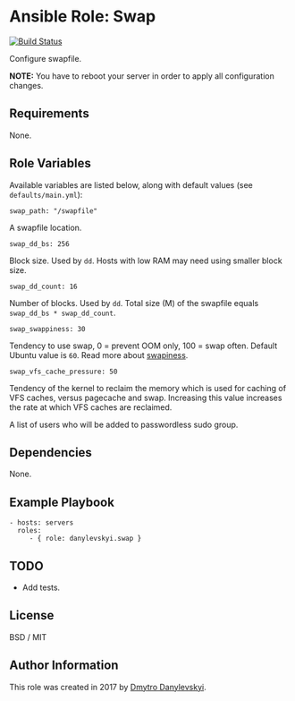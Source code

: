 # Ansible Role: Swap

[![Build Status](https://travis-ci.org/danylevskyi/ansible-role-swap.svg?branch=master)](https://travis-ci.org/danylevskyi/ansible-role-swap)

Configure swapfile.

**NOTE:** You have to reboot your server in order to apply all configuration changes.

## Requirements

None.

## Role Variables

Available variables are listed below, along with default values (see `defaults/main.yml`):

    swap_path: "/swapfile"

A swapfile location.

    swap_dd_bs: 256

Block size. Used by `dd`. Hosts with low RAM may need using smaller block size.

    swap_dd_count: 16

Number of blocks. Used by `dd`. Total size (M) of the swapfile equals `swap_dd_bs * swap_dd_count`.

    swap_swappiness: 30

Tendency to use swap, 0 = prevent OOM only, 100 = swap often. Default Ubuntu value is `60`. Read more about [swapiness](https://askubuntu.com/a/103916).

    swap_vfs_cache_pressure: 50

Tendency of the kernel to reclaim the memory which is used for caching of VFS caches, versus pagecache and swap. Increasing this value increases the rate at which VFS caches are reclaimed.

A list of users who will be added to passwordless sudo group.

## Dependencies

None.

## Example Playbook

    - hosts: servers
      roles:
         - { role: danylevskyi.swap }

## TODO

  - Add tests.

## License

BSD / MIT

## Author Information

This role was created in 2017 by [Dmytro Danylevskyi](http://dmytro.danylevskyi.com/).
